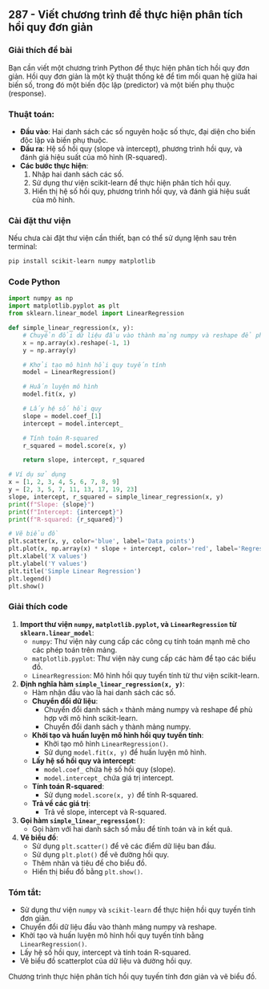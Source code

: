 ## 287 - Viết chương trình để thực hiện phân tích hồi quy đơn giản

### Giải thích đề bài

Bạn cần viết một chương trình Python để thực hiện phân tích hồi quy đơn giản. Hồi quy đơn giản là một kỹ thuật thống kê để tìm mối quan hệ giữa hai biến số, trong đó một biến độc lập (predictor) và một biến phụ thuộc (response).

### Thuật toán:

- **Đầu vào**: Hai danh sách các số nguyên hoặc số thực, đại diện cho biến độc lập và biến phụ thuộc.
- **Đầu ra**: Hệ số hồi quy (slope và intercept), phương trình hồi quy, và đánh giá hiệu suất của mô hình (R-squared).
- **Các bước thực hiện**:
  1. Nhập hai danh sách các số.
  2. Sử dụng thư viện scikit-learn để thực hiện phân tích hồi quy.
  3. Hiển thị hệ số hồi quy, phương trình hồi quy, và đánh giá hiệu suất của mô hình.

### Cài đặt thư viện

Nếu chưa cài đặt thư viện cần thiết, bạn có thể sử dụng lệnh sau trên terminal:

```bash
pip install scikit-learn numpy matplotlib
```

### Code Python

```python
import numpy as np
import matplotlib.pyplot as plt
from sklearn.linear_model import LinearRegression

def simple_linear_regression(x, y):
    # Chuyển đổi dữ liệu đầu vào thành mảng numpy và reshape để phù hợp với mô hình scikit-learn
    x = np.array(x).reshape(-1, 1)
    y = np.array(y)

    # Khởi tạo mô hình hồi quy tuyến tính
    model = LinearRegression()

    # Huấn luyện mô hình
    model.fit(x, y)

    # Lấy hệ số hồi quy
    slope = model.coef_[1]
    intercept = model.intercept_

    # Tính toán R-squared
    r_squared = model.score(x, y)

    return slope, intercept, r_squared

# Ví dụ sử dụng
x = [1, 2, 3, 4, 5, 6, 7, 8, 9]
y = [2, 3, 5, 7, 11, 13, 17, 19, 23]
slope, intercept, r_squared = simple_linear_regression(x, y)
print(f"Slope: {slope}")
print(f"Intercept: {intercept}")
print(f"R-squared: {r_squared}")

# Vẽ biểu đồ
plt.scatter(x, y, color='blue', label='Data points')
plt.plot(x, np.array(x) * slope + intercept, color='red', label='Regression line')
plt.xlabel('X values')
plt.ylabel('Y values')
plt.title('Simple Linear Regression')
plt.legend()
plt.show()
```

### Giải thích code

1. **Import thư viện `numpy`, `matplotlib.pyplot`, và `LinearRegression` từ `sklearn.linear_model`**:
   - `numpy`: Thư viện này cung cấp các công cụ tính toán mạnh mẽ cho các phép toán trên mảng.
   - `matplotlib.pyplot`: Thư viện này cung cấp các hàm để tạo các biểu đồ.
   - `LinearRegression`: Mô hình hồi quy tuyến tính từ thư viện scikit-learn.
2. **Định nghĩa hàm `simple_linear_regression(x, y)`**:
   - Hàm nhận đầu vào là hai danh sách các số.
   - **Chuyển đổi dữ liệu**:
     - Chuyển đổi danh sách `x` thành mảng numpy và reshape để phù hợp với mô hình scikit-learn.
     - Chuyển đổi danh sách `y` thành mảng numpy.
   - **Khởi tạo và huấn luyện mô hình hồi quy tuyến tính**:
     - Khởi tạo mô hình `LinearRegression()`.
     - Sử dụng `model.fit(x, y)` để huấn luyện mô hình.
   - **Lấy hệ số hồi quy và intercept**:
     - `model.coef_` chứa hệ số hồi quy (slope).
     - `model.intercept_` chứa giá trị intercept.
   - **Tính toán R-squared**:
     - Sử dụng `model.score(x, y)` để tính R-squared.
   - **Trả về các giá trị**:
     - Trả về slope, intercept và R-squared.
3. **Gọi hàm `simple_linear_regression()`**:
   - Gọi hàm với hai danh sách số mẫu để tính toán và in kết quả.
4. **Vẽ biểu đồ**:
   - Sử dụng `plt.scatter()` để vẽ các điểm dữ liệu ban đầu.
   - Sử dụng `plt.plot()` để vẽ đường hồi quy.
   - Thêm nhãn và tiêu đề cho biểu đồ.
   - Hiển thị biểu đồ bằng `plt.show()`.

### Tóm tắt:

- Sử dụng thư viện `numpy` và `scikit-learn` để thực hiện hồi quy tuyến tính đơn giản.
- Chuyển đổi dữ liệu đầu vào thành mảng numpy và reshape.
- Khởi tạo và huấn luyện mô hình hồi quy tuyến tính bằng `LinearRegression()`.
- Lấy hệ số hồi quy, intercept và tính toán R-squared.
- Vẽ biểu đồ scatterplot của dữ liệu và đường hồi quy.

Chương trình thực hiện phân tích hồi quy tuyến tính đơn giản và vẽ biểu đồ.
